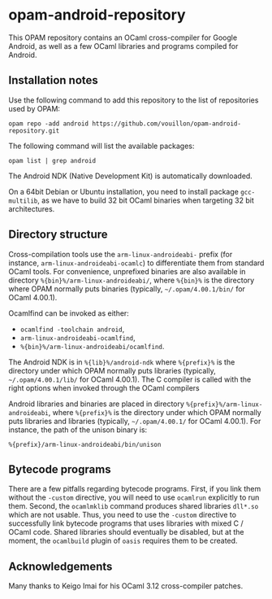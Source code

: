 opam-android-repository
=======================

This OPAM repository contains an OCaml cross-compiler for Google
Android, as well as a few OCaml libraries and programs compiled for
Android.

Installation notes
------------------

Use the following command to add this repository to the list of
repositories used by OPAM:
```
opam repo -add android https://github.com/vouillon/opam-android-repository.git
```

The following command will list the available packages:
```
opam list | grep android
```

The Android NDK (Native Development Kit) is automatically downloaded.

On a 64bit Debian or Ubuntu installation, you need to install
package `gcc-multilib`, as we have to build 32 bit OCaml binaries
when targeting 32 bit architectures.

Directory structure
-------------------

Cross-compilation tools use the `arm-linux-androideabi-` prefix (for
instance, `arm-linux-androideabi-ocamlc`) to differentiate them from
standard OCaml tools. For convenience, unprefixed binaries are also
available in directory `%{bin}%/arm-linux-androideabi/`, where
`%{bin}%` is the directory where OPAM normally puts binaries
(typically, `~/.opam/4.00.1/bin/` for OCaml 4.00.1).

Ocamlfind can be invoked as either:
- `ocamlfind -toolchain android`,
- `arm-linux-androideabi-ocamlfind`,
- `%{bin}%/arm-linux-androideabi/ocamlfind`.

The Android NDK is in `%{lib}%/android-ndk` where `%{prefix}%` is the
directory under which OPAM normally puts libraries (typically,
`~/.opam/4.00.1/lib/` for OCaml 4.00.1).  The C compiler is called
with the right options when invoked through the OCaml compilers

Android libraries and binaries are placed in directory
`%{prefix}%/arm-linux-androideabi`, where `%{prefix}%` is the
directory under which OPAM normally puts libraries and libraries
(typically, `~/.opam/4.00.1/` for OCaml 4.00.1). For instance,
the path of the unison binary is:
```
%{prefix}/arm-linux-androideabi/bin/unison
```

Bytecode programs
-----------------

There are a few pitfalls regarding bytecode programs.  First, if you
link them without the `-custom` directive, you will need to use
`ocamlrun` explicitly to run them. Second, the `ocamlmklib` command
produces shared libraries `dll*.so` which are not usable. Thus, you
need to use the `-custom` directive to successfully link bytecode
programs that uses libraries with mixed C / OCaml code. Shared
libraries should eventually be disabled, but at the moment, the
`ocamlbuild` plugin of `oasis` requires them to be created.

Acknowledgements
----------------

Many thanks to Keigo Imai for his OCaml 3.12 cross-compiler patches.
